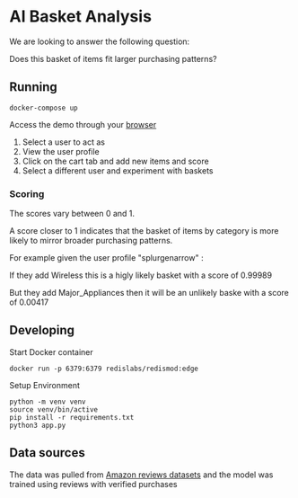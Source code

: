 # AI Basket Analysis

We are looking to answer the following question:

Does this basket of items fit larger purchasing patterns?


## Running

```
docker-compose up
```

Access the demo through your [browser](http://localhost:8080)

1) Select a user to act as
2) View the user profile
3) Click on the cart tab and add new items and score
4) Select a different user and experiment with baskets

### Scoring

The scores vary between 0 and 1.

A score closer to 1 indicates that the basket of items by category is more likely to mirror broader purchasing patterns.

For example given the user profile "splurgenarrow" :

If they add Wireless this is a higly likely basket with a score of 0.99989

But they add Major_Appliances then it will be an unlikely baske with a score of 0.00417

## Developing

Start Docker container

```
docker run -p 6379:6379 redislabs/redismod:edge
```

Setup Environment

```
python -m venv venv
source venv/bin/active
pip install -r requirements.txt
python3 app.py
```

## Data sources

The data was pulled from [Amazon reviews datasets](https://s3.amazonaws.com/amazon-reviews-pds/readme.html) and the model was trained using reviews with verified purchases